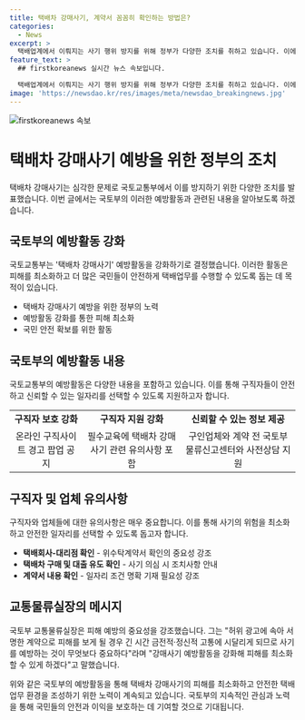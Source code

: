 ```yaml
---
title: 택배차 강매사기, 계약서 꼼꼼히 확인하는 방법은?
categories:
  - News
excerpt: >
  택배업계에서 이뤄지는 사기 행위 방지를 위해 정부가 다양한 조치를 취하고 있습니다. 이에 따라 국토부는 택배차 강매사기 관련 유의사항을 온라인 구직사이트에 공지하고, 화물운수종사자격 취득 시 필수교육에 관련 내용을 포함할 예정입니다. 또한 구인업체와의 계약 전 물류신고센터와의 상담을 통해 사기를 예방할 수 있도록 지원할 계획이며, 다양한 방법으로 사기를 예방하기 위한 노력을 진행하고 있습니다. 이에 대한 자세한 정보는 공공누리 제1유형:출처표시에 따라 정책브리핑 웹사이트에서 확인할 수 있습니다. (자료출처=정책브리핑 www.korea.kr)
feature_text: >
  ## firstkoreanews 실시간 뉴스 속보입니다.

  택배업계에서 이뤄지는 사기 행위 방지를 위해 정부가 다양한 조치를 취하고 있습니다. 이에 따라 국토부는 택배차 강매사기 관련 유의사항을 온라인 구직사이트에 공지하고, 화물운수종사자격 취득 시 필수교육에 관련 내용을 포함할 예정입니다. 또한 구인업체와의 계약 전 물류신고센터와의 상담을 통해 사기를 예방할 수 있도록 지원할 계획이며, 다양한 방법으로 사기를 예방하기 위한 노력을 진행하고 있습니다. 이에 대한 자세한 정보는 공공누리 제1유형:출처표시에 따라 정책브리핑 웹사이트에서 확인할 수 있습니다. (자료출처=정책브리핑 www.korea.kr)
image: 'https://newsdao.kr/res/images/meta/newsdao_breakingnews.jpg'
---
```


<p><img src="https://newsdao.kr/res/images/meta/newsdao_breakingnews.jpg" alt="firstkoreanews 속보" /></p>

<h1>택배차 강매사기 예방을 위한 정부의 조치</h1>

<p data-ke-size="size16">택배차 강매사기는 심각한 문제로 국토교통부에서 이를 방지하기 위한 다양한 조치를 발표했습니다. 이번 글에서는 국토부의 이러한 예방활동과 관련된 내용을 알아보도록 하겠습니다.</p>

<h2>국토부의 예방활동 강화</h2>

<p data-ke-size="size16">국토교통부는 '택배차 강매사기' 예방활동을 강화하기로 결정했습니다. 이러한 활동은 피해를 최소화하고 더 많은 국민들이 안전하게 택배업무를 수행할 수 있도록 돕는 데 목적이 있습니다.</p>

<ul>
  <li>택배차 강매사기 예방을 위한 정부의 노력</li>
  <li>예방활동 강화를 통한 피해 최소화</li>
  <li>국민 안전 확보를 위한 활동</li>
</ul>

<h2>국토부의 예방활동 내용</h2>

<p data-ke-size="size16">국토교통부의 예방활동은 다양한 내용을 포함하고 있습니다. 이를 통해 구직자들이 안전하고 신뢰할 수 있는 일자리를 선택할 수 있도록 지원하고자 합니다.</p>

<table>
  <tr>
    <td style="text-align: center; height: 17px;"><b>구직자 보호 강화</b></td>
    <td style="text-align: center; height: 17px;"><b>구직자 지원 강화</b></td>
    <td style="text-align: center; height: 17px;"><b>신뢰할 수 있는 정보 제공</b></td>
  </tr>
  <tr>
    <td style="text-align: center; height: 17px;">온라인 구직사이트 경고 팝업 공지</td>
    <td style="text-align: center; height: 17px;">필수교육에 택배차 강매사기 관련 유의사항 포함</td>
    <td style="text-align: center; height: 17px;">구인업체와 계약 전 국토부 물류신고센터와 사전상담 지원</td>
  </tr>
</table>

<h2>구직자 및 업체 유의사항</h2>

<p data-ke-size="size16">구직자와 업체들에 대한 유의사항은 매우 중요합니다. 이를 통해 사기의 위험을 최소화하고 안전한 일자리를 선택할 수 있도록 돕고자 합니다.</p>

<ul>
  <li><b>택배회사-대리점 확인</b> - 위수탁계약서 확인의 중요성 강조</li>
  <li><b>택배차 구매 및 대출 유도 확인</b> - 사기 의심 시 조치사항 안내</li>
  <li><b>계약서 내용 확인</b> - 일자리 조건 명확 기재 필요성 강조</li>
</ul>

<h2>교통물류실장의 메시지</h2>

<p data-ke-size="size16">국토부 교통물류실장은 피해 예방의 중요성을 강조했습니다. 그는 "허위 광고에 속아 서명한 계약으로 피해를 보게 될 경우 긴 시간 금전적·정신적 고통에 시달리게 되므로 사기를 예방하는 것이 무엇보다 중요하다"라며 "강매사기 예방활동을 강화해 피해를 최소화할 수 있게 하겠다"고 말했습니다.</p>

<p data-ke-size="size16">위와 같은 국토부의 예방활동을 통해 택배차 강매사기의 피해를 최소화하고 안전한 택배업무 환경을 조성하기 위한 노력이 계속되고 있습니다. 국토부의 지속적인 관심과 노력을 통해 국민들의 안전과 이익을 보호하는 데 기여할 것으로 기대됩니다.</p>

